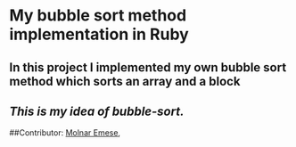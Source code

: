 My bubble sort method implementation in Ruby
=============
In this project I implemented my own bubble sort method which sorts an array and a block 
---
_This is my idea of bubble-sort._
---
##Contributor:
	[Molnar Emese](https://github.com/Mesi21),
	
